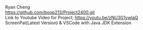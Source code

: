Ryan Cheng    
https://github.com/boop213/Project2400.git     
Link to Youtube Video for Project; https://youtu.be/zNU3G1vwlaQ     
ScreenPal(Latest Version) & VSCode with Java JDK Extension
